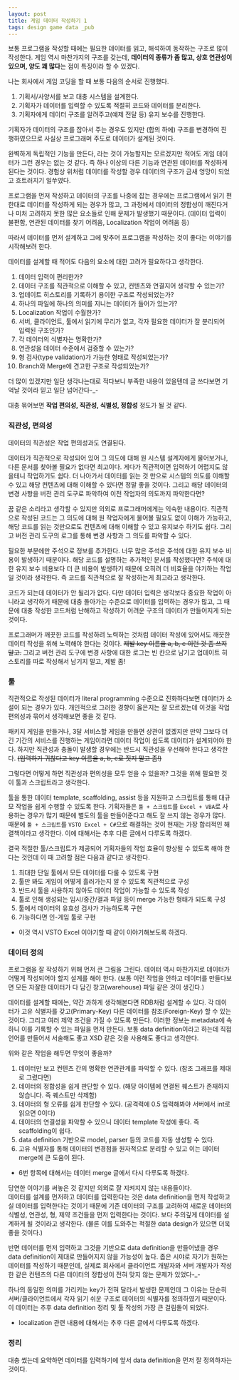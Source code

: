 ```yaml
---
layout: post
title: 게임 데이터 작성하기 1
tags: design game data _pub
---
```


보통 프로그램을 작성할 때에는 필요한 데이터를 읽고, 해석하여 동작하는 구조로 많이 작성한다.
게임 역시 마찬가지의 구조를 갖는데, **데이터의 종류가 좀 많고, 상호 연관성이 있으며, 양도 꽤 많다**는 점이 특징이라 할 수 있겠다.

나는 회사에서 게임 코딩을 할 때 보통 다음의 순서로 진행했다.

1. 기획서/사양서를 보고 대충 시스템을 설계한다.
2. 기획자가 데이터를 입력할 수 있도록 적절히 코드와 데이터를 분리한다.
3. 기획자에게 데이터 구조를 알려주고(예제 전달 등) 유지 보수를 진행한다.

기획자가 데이터의 구조를 잡아서 주는 경우도 있지만 (합의 하에) 구조를 변경하여 진행하였으므로 사실상 프로그래머 주도로 데이터가 설계된 것이다.

완벽하게 독립적인 기능을 만든다, 라는 것이 가능할지는 모르겠지만 적어도 게임 데이터가 그런 경우는 없는 것 같다. 즉 하나 이상의 다른 기능과 연관된 데이터를 작성하게 된다는 것이다. 경험상 위처럼 데이터를 작성할 경우 데이터의 구조가 금새 엉망이 되었고 흐트러지기 일쑤였다.

프로그램을 먼저 작성하고 데이터의 구조를 나중에 잡는 경우에는 프로그램에서 읽기 편한대로 데이터를 작성하게 되는 경우가 많고, 그 과정에서 데이터의 정합성이 깨진다거나 미처 고려하지 못한 많은 요소들로 인해 문제가 발생했기 때문이다. (데이터 입력이 불편함, 연관된 데이터를 찾기 어려움, Localization 작업이 어려움 등)

따라서 데이터를 먼저 설계하고 그에 맞추어 프로그램을 작성하는 것이 좋다는 이야기를 시작해보려 한다.

데이터를 설계할 때 적어도 다음의 요소에 대한 고려가 필요하다고 생각한다.

1. 데이터 입력이 편리한가?
2. 데이터 구조를 직관적으로 이해할 수 있고, 컨텐츠와 연결지어 생각할 수 있는가?
3. 업데이트 히스토리를 기록하기 용이한 구조로 작성되었는가?
4. 하나의 파일에 하나의 의미를 지니는 데이터가 들어가 있는가?
5. Localization 작업이 수월한가?
6. 서버, 클라이언트, 툴에서 읽기에 무리가 없고, 각자 필요한 데이터가 잘 분리되어 입력된 구조인가?
7. 각 데이터의 식별자는 명확한가?
8. 연관성을 데이터 수준에서 검증할 수 있는가?
9. 형 검사(type validation)가 가능한 형태로 작성되었는가?
10. Branch와 Merge에 견고한 구조로 작성되었는가?

더 많이 있겠지만 일단 생각나는대로 적다보니 부족한 내용이 있을텐데 글 쓰다보면 기억날 것이라 믿고 일단 넘어간다-_-

대충 묶어보면 **작업 편의성, 직관성, 식별성, 정합성** 정도가 될 것 같다.

### 직관성, 편의성 ###

데이터의 직관성은 작업 편의성과도 연결된다.

데이터가 직관적으로 작성되어 있어 그 의도에 대해 원 시스템 설계자에게 물어보거나, 다른 문서를 찾아볼 필요가 없다면 최고이다. 게다가 직관적이면 입력하기 어렵지도 않을테니 작업하기도 쉽다.
더 나아가서 데이터를 읽는 것 만으로 시스템의 의도를 이해할 수 있고 해당 컨텐츠에 대해 이해할 수 있다면 정말 좋을 것이다. 그리고 해당 데이터의 변경 사항을 버전 관리 도구로 파악하여 이전 작업자의 의도까지 파악한다면?

꿈 같은 소리라고 생각할 수 있지만 의외로 프로그래머에게는 익숙한 내용이다. 직관적으로 작성된 코드는 그 의도에 대해 원 작업자에게 물어볼 필요도 없이 이해가 가능하고, 해당 코드를 읽는 것만으로도 컨텐츠에 대해 이해할 수 있고 유지보수 하기도 쉽다. 그리고 버전 관리 도구의 로그를 통해 변경 사항과 그 의도를 파악할 수 있다.

필요한 부분에만 주석으로 정보를 추가한다. 너무 많은 주석은 주석에 대한 유지 보수 비용이 발생하기 때문이다. 해당 코드를 설명하는 추가적인 문서를 작성했다면? 주석에 대한 유지 보수 비용보다 더 큰 비용이 발생하기 때문에 오히려 더 비효율을 야기하는 작업일 것이라 생각한다. 즉 코드를 직관적으로 잘 작성하는게 최고라고 생각한다.

코드가 되는데 데이터가 안 될리가 없다. 다만 데이터 입력은 생각보다 중요한 작업이 아니라고 생각하기 때문에 대충 돌아가는 수준으로 데이터를 입력하는 경우가 많고, 그 때문에 대충 작성한 코드처럼 난해하고 작성하기 어려운 구조의 데이터가 만들어지게 되는 것이다.

프로그래머가 깨끗한 코드를 작성하려 노력하는 것처럼 데이터 작성에 있어서도 깨끗한 데이터 작성을 위해 노력해야 한다는 것이다. ~~제발 key 이름을 a, b, c 이런 것 좀 쓰지 말고.~~ 그리고 버전 관리 도구에 변경 사항에 대한 로그는 빈 칸으로 남기고 업데이트 히스토리를 따로 작성해서 남기지 말고, 제발 좀!

### 툴 ###

직관적으로 작성된 데이터가 literal programming 수준으로 진화하다보면 데이터가 소설이 되는 경우가 있다. 개인적으로 그러한 경향이 옳은지는 잘 모르겠는데 이것을 작업 편의성과 묶어서 생각해보면 좋을 것 같다.

패키지 게임을 만들거나, 3달 서비스할 게임을 만들면 상관이 없겠지만 만약 그보다 더 긴 기간의 서비스를 진행하는 게임이라면 데이터 작업이 쉽도록 데이터가 설계되어야 한다. 하지만 직관성과 충돌이 발생할 경우에는 반드시 직관성을 우선해야 한다고 생각한다. ~~(입력하기 귀찮다고 key 이름을 a, b, c로 짓지 말고 좀!)~~

그렇다면 어떻게 하면 직관성과 편의성을 모두 얻을 수 있을까? 그것을 위해 필요한 것이 툴과 스크립트라고 생각한다.

툴을 통한 데이터 template, scaffolding, assist 등을 지원하고 스크립트를 통해 대규모 작업을 쉽게 수행할 수 있도록 한다. 기획자들은 `툴 + 스크립트`를 `Excel + VBA`로 사용하는 경우가 많기 때문에 별도의 툴을 만들어준다고 해도 잘 쓰지 않는 경우가 많다. 때문에 `툴 + 스크립트`를 `VSTO Excel + C#`으로 해결하는 것이 현재는 가장 합리적인 해결책이라고 생각한다. 이에 대해서는 추후 다른 글에서 다루도록 하겠다.

결국 적절한 툴/스크립트가 제공되어 기획자들의 작업 효율이 향상될 수 있도록 해야 한다는 것인데 이 때 고려할 점은 다음과 같다고 생각한다.

1. 최대한 단일 툴에서 모든 데이터를 다룰 수 있도록 구현
2. 툴만 봐도 게임이 어떻게 흘러가는지 알 수 있도록 직관적으로 구성
3. 반드시 툴을 사용하지 않아도 데이터 작업이 가능할 수 있도록 작성
4. 툴로 인해 생성되는 임시/중간/결과 파일 등이 merge 가능한 형태가 되도록 구성
5. 툴에서 데이터의 유효성 검사가 가능하도록 구현
6. 가능하다면 인-게임 툴로 구현

* 이것 역시 VSTO Excel 이야기할 때 같이 이야기해보도록 하겠다.

### 데이터 정의 ###

프로그램을 잘 작성하기 위해 먼저 큰 그림을 그린다. 데이터 역시 마찬가지로 데이터가 어떻게 작성되어야 할지 설계를 해야 한다. (보통 이런 작업을 안하고 데이터를 만들다보면 모든 자잘한 데이터가 다 담긴 창고(warehouse) 파일 같은 것이 생긴다.)

데이터를 설계할 때에는, 약간 과하게 생각해본다면 RDB처럼 설계할 수 있다. 각 데이터가 고유 식별자를 갖고(Primary-Key) 다른 데이터를 참조(Foreign-Key) 할 수 있는 것이다. 그리고 여러 제약 조건을 가질 수 있도록 만든다. 이러한 정보는 metadata에 속하니 이를 기록할 수 있는 파일을 먼저 만든다. 보통 data definition이라고 하는데 직접 언어를 만들어서 서술해도 좋고 XSD 같은 것을 사용해도 좋다고 생각한다.

위와 같은 작업을 해두면 무엇이 좋을까?

1. 데이터만 보고 컨텐츠 간의 명확한 연관관계를 파악할 수 있다. (참조 그래프를 제대로 그렸다면)
2. 데이터의 정합성을 쉽게 판단할 수 있다. (해당 아이템에 연결된 퀘스트가 존재하지 않습니다. 즉 퀘스트만 삭제함)
3. 데이터의 형 오류를 쉽게 판단할 수 있다. (공격력에 0.5 입력해봐야 서버에서 int로 읽으면 0이다)
4. 데이터의 연결성을 파악할 수 있으니 데이터 template 작성에 좋다. 즉 scaffolding이 쉽다.
5. data definition 기반으로 model, parser 등의 코드를 자동 생성할 수 있다.
6. 고유 식별자를 통해 데이터의 변경점을 원자적으로 분리할 수 있고 이는 데이터 merge에 큰 도움이 된다.

* 6번 항목에 대해서는 데이터 merge 글에서 다시 다루도록 하겠다.

당연한 이야기를 써놓은 것 같지만 의외로 잘 지켜지지 않는 내용들이다.  
데이터를 설계를 먼저하고 데이터를 입력한다는 것은 data definition을 먼저 작성하고 실 데이터를 입력한다는 것이기 때문에 기존 데이터의 구조를 고려하여 새로운 데이터의 식별성, 연관성, 형, 제약 조건들을 먼저 입력한다는 것이다. 보다 주의깊게 데이터를 설계하게 될 것이라고 생각한다. (물론 이를 도와주는 적절한 data design가 있으면 더욱 좋을 것이다.)

반면 데이터를 먼저 입력하고 그것을 기반으로 data definition을 만들어냈을 경우 data definition이 제대로 만들어지지 않을 가능성이 높다. 좁은 시야로 자기가 원하는 데이터를 작성하기 때문인데, 실제로 회사에서 클라이언트 개발자와 서버 개발자가 작성한 같은 컨텐츠의 다른 데이터의 정합성이 전혀 맞지 않는 문제가 있었다-_-

하나의 동일한 의미를 가리키는 key가 전혀 달라서 발생한 문제인데 그 이유는 단순히 서버/클라이언트에서 각자 읽기 쉬운 구조로 데이터의 식별자를 정의하였기 때문이다. 이 데이터는 추후 data definition 정리 및 툴 작성의 가장 큰 걸림돌이 되었다.

* localization 관련 내용에 대해서는 추후 다른 글에서 다루도록 하겠다.

### 정리 ###

대충 썼는데 요약하면 데이터를 입력하기에 앞서 data definition을 먼저 잘 정의하자는 것이다.